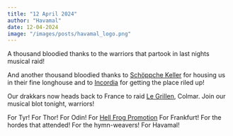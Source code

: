 ```yaml
---
title: "12 April 2024"
author: "Havamal"
date: 12-04-2024
image: "/images/posts/havamal_logo.png"
---
```


A thousand bloodied thanks to the warriors that partook in last nights musical raid! 

And another thousand bloodied thanks to [Schöppche Keller](https://www.instagram.com/schoeppche_keller) for housing us in their fine longhouse and to [Incordia](https://www.instagram.com/incordia.official) for getting the place riled up!

Our drakkars now heads back to France to raid [Le Grillen](https://www.instagram.com/legrillen), Colmar. Join our musical blot tonight, warriors!

For Tyr! For Thor! For Odin! For [Hell Frog Promotion](https://www.instagram.com/hell.frog.promotion) For Frankfurt! For the hordes that attended! For the hymn-weavers! For Havamal!
